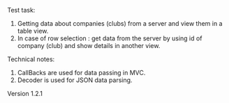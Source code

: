 Test task:
1. Getting data about companies (clubs) from a server and view them in a table view.
2. In case of row selection :  get data from the server by using id of company (club) and show details in another view.

Technical notes:
1. CallBacks are used for data passing in MVC.
2. Decoder is used for JSON data parsing.

Version 1.2.1
